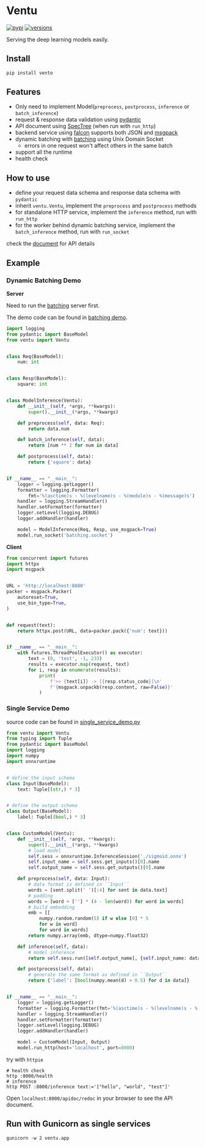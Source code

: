 # Ventu

[![pypi](https://img.shields.io/pypi/v/ventu.svg)](https://pypi.python.org/pypi/ventu)
[![versions](https://img.shields.io/pypi/pyversions/ventu.svg)](https://github.com/zenchars/ventu)

Serving the deep learning models easily.

## Install

```sh
pip install vento
```

## Features

* Only need to implement Model(`preprocess`, `postprocess`, `inference` or `batch_inference`)
* request & response data validation using [pydantic](https://pydantic-docs.helpmanual.io)
* API document using [SpecTree](https://github.com/0b01001001/spectree) (when run with `run_http`)
* backend service using [falcon](falcon.readthedocs.io/) supports both JSON and [msgpack](https://msgpack.org/)
* dynamic batching with [batching](https://github.com/kemingy/batching) using Unix Domain Socket
    * errors in one request won't affect others in the same batch
* support all the runtime
* health check

## How to use

* define your request data schema and response data schema with `pydantic`
* inherit `ventu.Ventu`, implement the `preprocess` and `postprocess` methods
* for standalone HTTP service, implement the `inference` method, run with `run_http`
* for the worker behind dynamic batching service, implement the `batch_inference` method, run with `run_socket`

check the [document](https://kemingy.github.io/ventu) for API details

## Example

### Dynamic Batching Demo

**Server**

Need to run the [batching](https://github.com/kemingy/batching) server first.

The demo code can be found in [batching demo](https://github.com/kemingy/batching/examples).

```python
import logging
from pydantic import BaseModel
from ventu import Ventu


class Req(BaseModel):
    num: int


class Resp(BaseModel):
    square: int


class ModelInference(Ventu):
    def __init__(self, *args, **kwargs):
        super().__init__(*args, **kwargs)

    def preprocess(self, data: Req):
        return data.num

    def batch_inference(self, data):
        return [num ** 2 for num in data]

    def postprocess(self, data):
        return {'square': data}


if __name__ == "__main__":
    logger = logging.getLogger()
    formatter = logging.Formatter(
        fmt='%(asctime)s - %(levelname)s - %(module)s - %(message)s')
    handler = logging.StreamHandler()
    handler.setFormatter(formatter)
    logger.setLevel(logging.DEBUG)
    logger.addHandler(handler)

    model = ModelInference(Req, Resp, use_msgpack=True)
    model.run_socket('batching.socket')
```

**Client**

```python
from concurrent import futures
import httpx
import msgpack


URL = 'http://localhost:8080'
packer = msgpack.Packer(
    autoreset=True,
    use_bin_type=True,
)


def request(text):
    return httpx.post(URL, data=packer.pack({'num': text}))


if __name__ == "__main__":
    with futures.ThreadPoolExecutor() as executor:
        text = (0, 'test', -1, 233)
        results = executor.map(request, text)
        for i, resp in enumerate(results):
            print(
                f'>> {text[i]} -> [{resp.status_code}]\n'
                f'{msgpack.unpackb(resp.content, raw=False)}'
            )
```

### Single Service Demo

source code can be found in [single_service_demo.py](example/single_service_demo.py)

```python
from ventu import Ventu
from typing import Tuple
from pydantic import BaseModel
import logging
import numpy
import onnxruntime


# define the input schema
class Input(BaseModel):
    text: Tuple[(str,) * 3]


# define the output schema
class Output(BaseModel):
    label: Tuple[(bool,) * 3]


class CustomModel(Ventu):
    def __init__(self, *args, **kwargs):
        super().__init__(*args, **kwargs)
        # load model
        self.sess = onnxruntime.InferenceSession('./sigmoid.onnx')
        self.input_name = self.sess.get_inputs()[0].name
        self.output_name = self.sess.get_outputs()[0].name

    def preprocess(self, data: Input):
        # data format is defined in ``Input``
        words = [sent.split(' ')[:4] for sent in data.text]
        # padding
        words = [word + [''] * (4 - len(word)) for word in words]
        # build embedding
        emb = [[
            numpy.random.random(5) if w else [0] * 5
            for w in word]
            for word in words]
        return numpy.array(emb, dtype=numpy.float32)

    def inference(self, data):
        # model inference
        return self.sess.run([self.output_name], {self.input_name: data})[0]

    def postprocess(self, data):
        # generate the same format as defined in ``Output``
        return {'label': [bool(numpy.mean(d) > 0.5) for d in data]}


if __name__ == "__main__":
    logger = logging.getLogger()
    formatter = logging.Formatter(fmt='%(asctime)s - %(levelname)s - %(module)s - %(message)s')
    handler = logging.StreamHandler()
    handler.setFormatter(formatter)
    logger.setLevel(logging.DEBUG)
    logger.addHandler(handler)

    model = CustomModel(Input, Output)
    model.run_http(host='localhost', port=8000)
```

try with `httpie`

```shell script
# health check
http :8000/health
# inference
http POST :8000/inference text:='["hello", "world", "test"]'
```

Open `localhost:8000/apidoc/redoc` in your browser to see the API document.

## Run with Gunicorn as single services

```shell script
gunicorn -w 2 ventu.app
```
